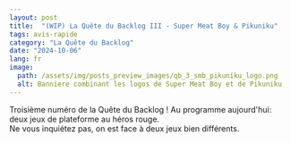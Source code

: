 ```yaml
---
layout: post
title:  "(WIP) La Quête du Backlog III - Super Meat Boy & Pikuniku"
tags: avis-rapide
category: "La Quête du Backlog"
date: "2024-10-06"
lang: fr
image:
  path: /assets/img/posts_preview_images/qb_3_smb_pikuniku_logo.png
  alt: Banniere combinant les logos de Super Meat Boy et de Pikuniku
---
```


Troisième numéro de la Quête du Backlog ! Au programme aujourd'hui: deux jeux de plateforme au héros rouge.  
Ne vous inquiétez pas, on est face à deux jeux bien différents.